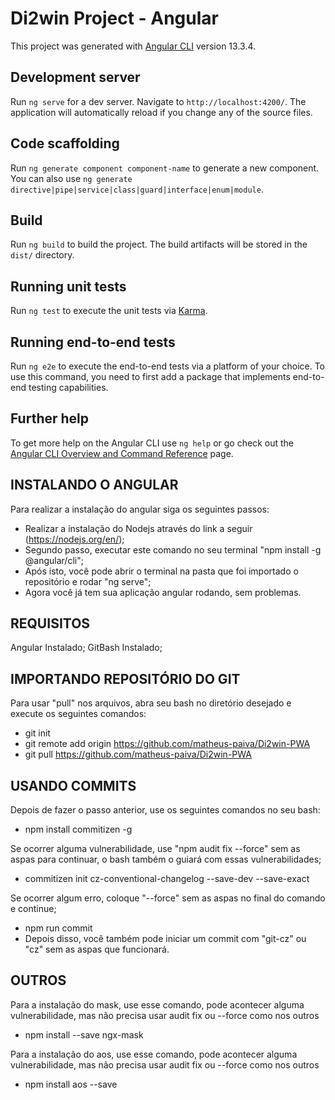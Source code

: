 # Di2win Project - Angular

This project was generated with [Angular CLI](https://github.com/angular/angular-cli) version 13.3.4.

## Development server

Run `ng serve` for a dev server. Navigate to `http://localhost:4200/`. The application will automatically reload if you change any of the source files.

## Code scaffolding

Run `ng generate component component-name` to generate a new component. You can also use `ng generate directive|pipe|service|class|guard|interface|enum|module`.

## Build

Run `ng build` to build the project. The build artifacts will be stored in the `dist/` directory.

## Running unit tests

Run `ng test` to execute the unit tests via [Karma](https://karma-runner.github.io).

## Running end-to-end tests

Run `ng e2e` to execute the end-to-end tests via a platform of your choice. To use this command, you need to first add a package that implements end-to-end testing capabilities.

## Further help

To get more help on the Angular CLI use `ng help` or go check out the [Angular CLI Overview and Command Reference](https://angular.io/cli) page.


## INSTALANDO O ANGULAR
Para realizar a instalação do angular siga os seguintes passos:
- Realizar a instalação do Nodejs através do link a seguir (https://nodejs.org/en/);
- Segundo passo, executar este comando no seu terminal "npm install -g @angular/cli";
- Após isto, você pode abrir o terminal na pasta que foi importado o repositório e rodar "ng serve";
- Agora você já tem sua aplicação angular rodando, sem problemas.

## REQUISITOS
Angular Instalado;
GitBash Instalado;

## IMPORTANDO REPOSITÓRIO DO GIT
Para usar "pull" nos arquivos, abra seu bash no diretório desejado e execute os seguintes comandos:
- git init
- git remote add origin https://github.com/matheus-paiva/Di2win-PWA
- git pull https://github.com/matheus-paiva/Di2win-PWA

## USANDO COMMITS
Depois de fazer o passo anterior, use os seguintes comandos no seu bash:
- npm install commitizen -g

Se ocorrer alguma vulnerabilidade, use "npm audit fix --force" sem as aspas para continuar, o bash também o guiará com essas vulnerabilidades;

- commitizen init cz-conventional-changelog --save-dev --save-exact
 
Se ocorrer algum erro, coloque "--force" sem as aspas no final do comando e continue;

- npm run commit
- Depois disso, você também pode iniciar um commit com "git-cz" ou "cz" sem as aspas que funcionará.

## OUTROS
Para a instalação do mask, use esse comando, pode acontecer alguma vulnerabilidade, mas não precisa usar audit fix ou --force como nos outros
- npm install --save ngx-mask

Para a instalação do aos, use esse comando, pode acontecer alguma vulnerabilidade, mas não precisa usar audit fix ou --force como nos outros
- npm install aos --save



